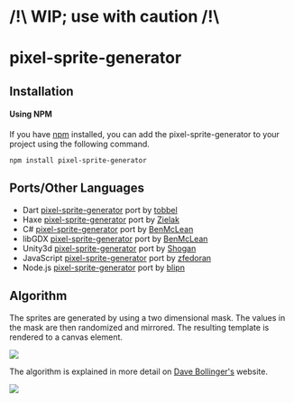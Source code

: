 /!\ WIP; use with caution /!\
===

pixel-sprite-generator
======================
## Installation

#### Using NPM
If you have [npm](https://www.npmjs.org/) installed, you can add the pixel-sprite-generator to your project using the following command.

```
npm install pixel-sprite-generator
```

## Ports/Other Languages
 - Dart [pixel-sprite-generator](https://github.com/tobbel/pixel-sprite-generator) port by [tobbel](https://github.com/tobbel)
 - Haxe [pixel-sprite-generator](https://github.com/Zielak/pixel-sprite-generator) port by [Zielak](https://github.com/Zielak)
 - C# [pixel-sprite-generator](https://github.com/BenMcLean/Pixel-Sprite-Generator-CSharp) port by [BenMcLean](https://github.com/BenMcLean)
 - libGDX [pixel-sprite-generator](https://github.com/BenMcLean/pixel-sprite-generator-libgdx) port by [BenMcLean](https://github.com/BenMcLean)
 - Unity3d [pixel-sprite-generator](https://github.com/Shogan/PixelSpriteGenerator-Unity) port by [Shogan](https://github.com/Shogan)
 - JavaScript [pixel-sprite-generator](https://github.com/zfedoran/pixel-sprite-generator) port by [zfedoran](https://github.com/zfedoran)
 - Node.js [pixel-sprite-generator](https://github.com/blipn/pixel-sprite-generator-nodejs) port by [blipn](https://github.com/blipn)

## Algorithm

The sprites are generated by using a two dimensional mask. The values in the mask are then randomized and mirrored. The resulting template is rendered to a canvas element.

<a href="http://web.archive.org/web/20080228054410/http://www.davebollinger.com/works/pixelspaceships/"><img src="https://github.com/zfedoran/pixel-sprite-generator/raw/master/doc/algorithm-1.png"></a>

The algorithm is explained in more detail on [Dave Bollinger's](http://web.archive.org/web/20080228054410/http://www.davebollinger.com/works/pixelspaceships/) website.

<a href="http://web.archive.org/web/20080228054410/http://www.davebollinger.com/works/pixelspaceships/"><img src="https://github.com/zfedoran/pixel-sprite-generator/raw/master/doc/algorithm-0.png"></a>
